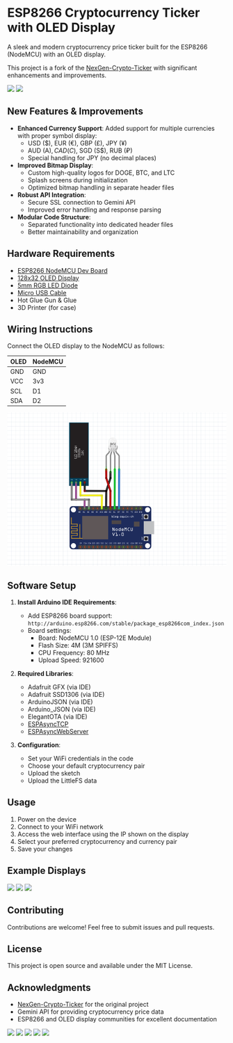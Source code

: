 # ESP8266 Cryptocurrency Ticker with OLED Display

A sleek and modern cryptocurrency price ticker built for the ESP8266 (NodeMCU) with an OLED display.

This project is a fork of the [NexGen-Crypto-Ticker](https://github.com/NexGen-Digital-Solutions/NexGen-Crypto-Ticker) with significant enhancements and improvements.

<img src="https://github.com/NexGen-Digital-Solutions/NexGen-Crypto-Ticker/blob/main/images/ToTheMoon-With-ShibeLid.jpg?raw=true" width="510"/>
<img src="https://github.com/NexGen-Digital-Solutions/NexGen-Crypto-Ticker/blob/main/images/ScreenRecording.gif?raw=true" />

## New Features & Improvements

- **Enhanced Currency Support**: Added support for multiple currencies with proper symbol display:
  - USD ($), EUR (€), GBP (£), JPY (¥)
  - AUD (A$), CAD (C$), SGD (S$), RUB (₽)
  - Special handling for JPY (no decimal places)
- **Improved Bitmap Display**:
  - Custom high-quality logos for DOGE, BTC, and LTC
  - Splash screens during initialization
  - Optimized bitmap handling in separate header files
- **Robust API Integration**:
  - Secure SSL connection to Gemini API
  - Improved error handling and response parsing
- **Modular Code Structure**:
  - Separated functionality into dedicated header files
  - Better maintainability and organization

## Hardware Requirements

- [ESP8266 NodeMCU Dev Board](https://www.amazon.com/gp/product/B081CSJV2V/)
- [128x32 OLED Display](https://www.amazon.com/gp/product/B08L7QW7SR/)
- [5mm RGB LED Diode](https://www.amazon.com/gp/product/B01C3ZZT8W/)
- [Micro USB Cable](https://www.amazon.com/gp/product/B072J1BSV6/)
- Hot Glue Gun & Glue
- 3D Printer (for case)

## Wiring Instructions

Connect the OLED display to the NodeMCU as follows:

|OLED|NodeMCU|
|--|--|
|GND|GND|
|VCC|3v3|
|SCL|D1|
|SDA|D2|

<img src="https://github.com/FierceSkit/DogeTicker/blob/development/images/WiringSchematic.png?raw=true" />

## Software Setup

1. **Install Arduino IDE Requirements**:
   - Add ESP8266 board support: `http://arduino.esp8266.com/stable/package_esp8266com_index.json`
   - Board settings:
     - Board: NodeMCU 1.0 (ESP-12E Module)
     - Flash Size: 4M (3M SPIFFS)
     - CPU Frequency: 80 MHz
     - Upload Speed: 921600

2. **Required Libraries**:
   - Adafruit GFX (via IDE)
   - Adafruit SSD1306 (via IDE)
   - ArduinoJSON (via IDE)
   - Arduino_JSON (via IDE)
   - ElegantOTA (via IDE)
   - [ESPAsyncTCP](https://github.com/me-no-dev/ESPAsyncTCP)
   - [ESPAsyncWebServer](https://github.com/me-no-dev/ESPAsyncWebServer)

3. **Configuration**:
   - Set your WiFi credentials in the code
   - Choose your default cryptocurrency pair
   - Upload the sketch
   - Upload the LittleFS data

## Usage

1. Power on the device
2. Connect to your WiFi network
3. Access the web interface using the IP shown on the display
4. Select your preferred cryptocurrency and currency pair
5. Save your changes

## Example Displays

<img src="https://github.com/NexGen-Digital-Solutions/NexGen-Crypto-Ticker/blob/main/images/BTCUSD.jpg?raw=true" />
<img src="https://github.com/NexGen-Digital-Solutions/NexGen-Crypto-Ticker/blob/main/images/DOGEUSD.jpg?raw=true" />
<img src="https://github.com/NexGen-Digital-Solutions/NexGen-Crypto-Ticker/blob/main/images/LTCUSD.jpg?raw=true" />

## Contributing

Contributions are welcome! Feel free to submit issues and pull requests.

## License

This project is open source and available under the MIT License.

## Acknowledgments

- [NexGen-Crypto-Ticker](https://github.com/NexGen-Digital-Solutions/NexGen-Crypto-Ticker) for the original project
- Gemini API for providing cryptocurrency price data
- ESP8266 and OLED display communities for excellent documentation 

<img src="https://github.com/NexGen-Digital-Solutions/NexGen-Crypto-Ticker/blob/main/images/WebInterfaceScreenshot.png?raw=true" />
<img src="https://github.com/NexGen-Digital-Solutions/NexGen-Crypto-Ticker/blob/main/images/BTCUSD.jpg?raw=true" />
<img src="https://github.com/NexGen-Digital-Solutions/NexGen-Crypto-Ticker/blob/main/images/DOGEUSD.jpg?raw=true" />
<img src="https://github.com/NexGen-Digital-Solutions/NexGen-Crypto-Ticker/blob/main/images/ETHUSD.jpg?raw=true" />
<img src="https://github.com/NexGen-Digital-Solutions/NexGen-Crypto-Ticker/blob/main/images/LTCUSD.jpg?raw=true" />
